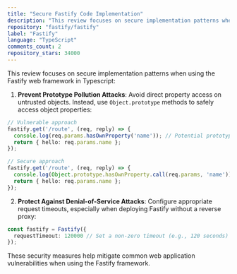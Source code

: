 ```yaml
---
title: "Secure Fastify Code Implementation"
description: "This review focuses on secure implementation patterns when using the Fastify web framework in Typescript: prevent Prototype Pollution Attacks by avoiding direct property access on untrusted objects, and protect Against Denial-of-Service Attacks by configuring appropriate request timeouts."
repository: "fastify/fastify"
label: "Fastify"
language: "TypeScript"
comments_count: 2
repository_stars: 34000
---
```


This review focuses on secure implementation patterns when using the Fastify web framework in Typescript:

1. **Prevent Prototype Pollution Attacks**: Avoid direct property access on untrusted objects. Instead, use `Object.prototype` methods to safely access object properties:

```typescript
// Vulnerable approach
fastify.get('/route', (req, reply) => {
  console.log(req.params.hasOwnProperty('name')); // Potential prototype pollution vulnerability
  return { hello: req.params.name };
});

// Secure approach
fastify.get('/route', (req, reply) => {
  console.log(Object.prototype.hasOwnProperty.call(req.params, 'name')); // Safe property access
  return { hello: req.params.name };
}); 
```

2. **Protect Against Denial-of-Service Attacks**: Configure appropriate request timeouts, especially when deploying Fastify without a reverse proxy:

```typescript
const fastify = Fastify({
  requestTimeout: 120000 // Set a non-zero timeout (e.g., 120 seconds)
});
```

These security measures help mitigate common web application vulnerabilities when using the Fastify framework.